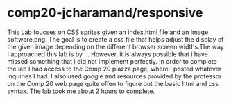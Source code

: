 # comp20-jcharamand/responsive

This Lab foucses on CSS sprites given an index.html file and an image software.png. The goal is to create a css file that helps adjust the display of the given image depending on the different browser screen widths.The way I approached this lab is by ... However, it is always possible that i have missed something that i did not implement perfectly. In order to complete the lab I had access to the Comp 20 piazza page, where I posted whatever inquiries I had. I also used google and resources provided by the professor on the Comp 20 web page quite offen to figure out the basic html and css syntax. The lab took me about 2 hours to complete.
